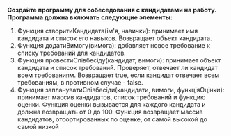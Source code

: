 **Создайте программу для собеседования с кандидатами на работу. Программа должна включать следующие элементы:**

1. Функция створитиКандидата(ім'я, навички): принимает имя кандидата и список его навыков. Возвращает объект кандидата.
2. Функция додатиВимогу(вимога): добавляет новое требование к списку требований для кандидатов.
3. Функция провестиСпівбесіду(кандидат, вимоги): принимает объект кандидата и список требований. Проверяет, отвечает ли
   кандидат всем требованиям. Возвращает true, если кандидат отвечает всем требованиям, в противном случае - false.
4. Функция заплануватиСпівбесіди(кандидати, вимоги, функціяОцінки): принимает массив кандидатов, список требований и
   функцию оценки. Функция оценки вызывается для каждого кандидата и должна возвращать от 0 до 100. Функция возвращает
   массив кандидатов, отсортированных по оценке, от самой высокой до самой низкой